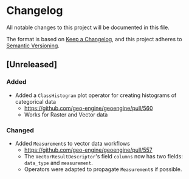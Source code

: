 # Changelog

All notable changes to this project will be documented in this file.

The format is based on [Keep a Changelog](https://keepachangelog.com/en/1.0.0/),
and this project adheres to [Semantic Versioning](https://semver.org/spec/v2.0.0.html).

## [Unreleased]

### Added

- Added a `ClassHistogram` plot operator for creating histograms of categorical data
  - https://github.com/geo-engine/geoengine/pull/560
  - Works for Raster and Vector data

### Changed

- Added `Measurement`s to vector data workflows
  - https://github.com/geo-engine/geoengine/pull/557
  - The `VectorResultDescriptor`'s field `columns` now has two fields: `data_type` and `measurement`.
  - Operators were adapted to propagate `Measurement`s if possible.
